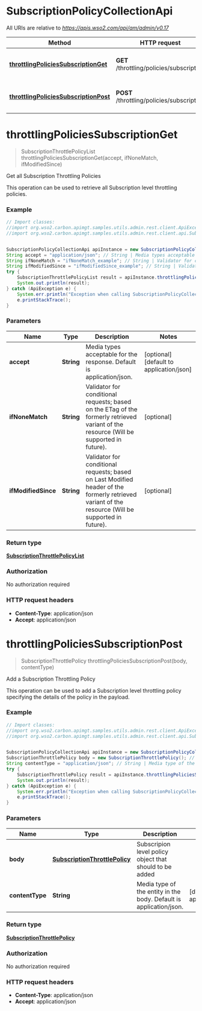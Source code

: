 # SubscriptionPolicyCollectionApi

All URIs are relative to *https://apis.wso2.com/api/am/admin/v0.17*

Method | HTTP request | Description
------------- | ------------- | -------------
[**throttlingPoliciesSubscriptionGet**](SubscriptionPolicyCollectionApi.md#throttlingPoliciesSubscriptionGet) | **GET** /throttling/policies/subscription | Get all Subscription Throttling Policies
[**throttlingPoliciesSubscriptionPost**](SubscriptionPolicyCollectionApi.md#throttlingPoliciesSubscriptionPost) | **POST** /throttling/policies/subscription | Add a Subscription Throttling Policy


<a name="throttlingPoliciesSubscriptionGet"></a>
# **throttlingPoliciesSubscriptionGet**
> SubscriptionThrottlePolicyList throttlingPoliciesSubscriptionGet(accept, ifNoneMatch, ifModifiedSince)

Get all Subscription Throttling Policies

This operation can be used to retrieve all Subscription level throttling policies. 

### Example
```java
// Import classes:
//import org.wso2.carbon.apimgt.samples.utils.admin.rest.client.ApiException;
//import org.wso2.carbon.apimgt.samples.utils.admin.rest.client.api.SubscriptionPolicyCollectionApi;


SubscriptionPolicyCollectionApi apiInstance = new SubscriptionPolicyCollectionApi();
String accept = "application/json"; // String | Media types acceptable for the response. Default is application/json. 
String ifNoneMatch = "ifNoneMatch_example"; // String | Validator for conditional requests; based on the ETag of the formerly retrieved variant of the resource (Will be supported in future). 
String ifModifiedSince = "ifModifiedSince_example"; // String | Validator for conditional requests; based on Last Modified header of the formerly retrieved variant of the resource (Will be supported in future). 
try {
    SubscriptionThrottlePolicyList result = apiInstance.throttlingPoliciesSubscriptionGet(accept, ifNoneMatch, ifModifiedSince);
    System.out.println(result);
} catch (ApiException e) {
    System.err.println("Exception when calling SubscriptionPolicyCollectionApi#throttlingPoliciesSubscriptionGet");
    e.printStackTrace();
}
```

### Parameters

Name | Type | Description  | Notes
------------- | ------------- | ------------- | -------------
 **accept** | **String**| Media types acceptable for the response. Default is application/json.  | [optional] [default to application/json]
 **ifNoneMatch** | **String**| Validator for conditional requests; based on the ETag of the formerly retrieved variant of the resource (Will be supported in future).  | [optional]
 **ifModifiedSince** | **String**| Validator for conditional requests; based on Last Modified header of the formerly retrieved variant of the resource (Will be supported in future).  | [optional]

### Return type

[**SubscriptionThrottlePolicyList**](SubscriptionThrottlePolicyList.md)

### Authorization

No authorization required

### HTTP request headers

 - **Content-Type**: application/json
 - **Accept**: application/json

<a name="throttlingPoliciesSubscriptionPost"></a>
# **throttlingPoliciesSubscriptionPost**
> SubscriptionThrottlePolicy throttlingPoliciesSubscriptionPost(body, contentType)

Add a Subscription Throttling Policy

This operation can be used to add a Subscription level throttling policy specifying the details of the policy in the payload. 

### Example
```java
// Import classes:
//import org.wso2.carbon.apimgt.samples.utils.admin.rest.client.ApiException;
//import org.wso2.carbon.apimgt.samples.utils.admin.rest.client.api.SubscriptionPolicyCollectionApi;


SubscriptionPolicyCollectionApi apiInstance = new SubscriptionPolicyCollectionApi();
SubscriptionThrottlePolicy body = new SubscriptionThrottlePolicy(); // SubscriptionThrottlePolicy | Subscripion level policy object that should to be added 
String contentType = "application/json"; // String | Media type of the entity in the body. Default is application/json. 
try {
    SubscriptionThrottlePolicy result = apiInstance.throttlingPoliciesSubscriptionPost(body, contentType);
    System.out.println(result);
} catch (ApiException e) {
    System.err.println("Exception when calling SubscriptionPolicyCollectionApi#throttlingPoliciesSubscriptionPost");
    e.printStackTrace();
}
```

### Parameters

Name | Type | Description  | Notes
------------- | ------------- | ------------- | -------------
 **body** | [**SubscriptionThrottlePolicy**](SubscriptionThrottlePolicy.md)| Subscripion level policy object that should to be added  |
 **contentType** | **String**| Media type of the entity in the body. Default is application/json.  | [default to application/json]

### Return type

[**SubscriptionThrottlePolicy**](SubscriptionThrottlePolicy.md)

### Authorization

No authorization required

### HTTP request headers

 - **Content-Type**: application/json
 - **Accept**: application/json

